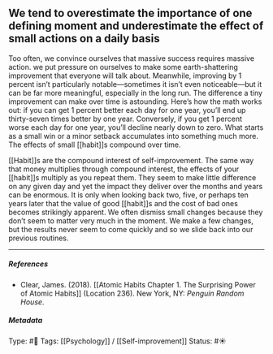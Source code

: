 ## We tend to overestimate the importance of one defining moment and underestimate the effect of small actions on a daily basis  # 

Too often, we convince ourselves that massive success requires massive action. we put pressure on ourselves to make some earth-shattering improvement that everyone will talk about. Meanwhile, improving by 1 percent isn’t particularly notable—sometimes it isn’t even noticeable—but it can be far more meaningful, especially in the long run. The difference a tiny improvement can make over time is astounding. Here’s how the math works out: if you can get 1 percent better each day for one year, you’ll end up thirty-seven times better by one year. Conversely, if you get 1 percent worse each day for one year, you’ll decline nearly down to zero. What starts as a small win or a minor setback accumulates into something much more. The effects of small [[habit]]s compound over time.

[[Habit]]s are the compound interest of self-improvement. The same way that money multiplies through compound interest, the effects of your [[habit]]s multiply as you repeat them. They seem to make little difference on any given day and yet the impact they deliver over the months and years can be enormous. It is only when looking back two, five, or perhaps ten years later that the value of good [[habit]]s and the cost of bad ones becomes strikingly apparent. We often dismiss small changes because they don’t seem to matter very much in the moment. We make a few changes, but the results never seem to come quickly and so we slide back into our previous routines.

___

##### References

- Clear, James. (2018). [[Atomic Habits Chapter 1. The Surprising Power of Atomic Habits]] (Location 236). New York, NY: _Penguin Random House_.

##### Metadata

Type: #🔴 
Tags: [[Psychology]] / [[Self-improvement]]
Status: #☀️ 